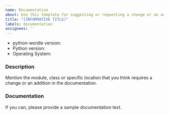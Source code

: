 ```yaml
---
name: Documentation
about: Use this template for suggesting or requesting a change or an addition to the documentation
title: "[INFORMATIVE TITLE]"
labels: documentation
assignees: ''
---
```


* python-wordle version:
* Python version:
* Operating System:

### Description

Mention the module, class or specific location that you think requires a change or an addition in the documentation.

### Documentation

If you can, please provide a sample documentation text.

